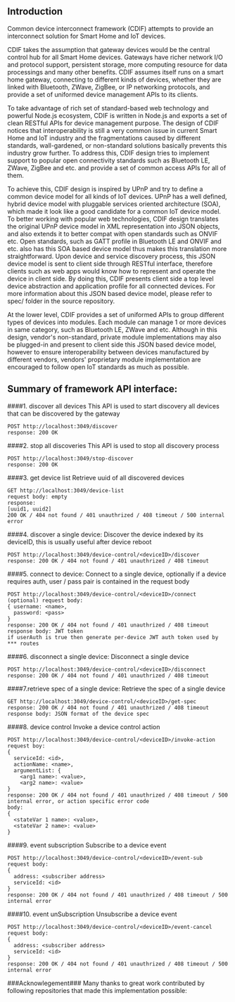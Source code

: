 Introduction
------------

Common device interconnect framework (CDIF) attempts to provide an interconnect solution for Smart Home and IoT devices.

CDIF takes the assumption that gateway devices would be the central control hub for all Smart Home devices. Gateways have richer network I/O and protocol support, persistent storage, more computing resource for data processings and many other benefits. CDIF assumes itself runs on a smart home gateway, connecting to different kinds of devices, whether they are linked with Bluetooth, ZWave, ZigBee, or IP networking protocols, and provide a set of uniformed device management APIs to its clients.

To take advantage of rich set of standard-based web technology and powerful Node.js ecosystem, CDIF is written in Node.js and exports a set of clean RESTful APIs for device management purpose. The design of CDIF notices that interoperability is still a very common issue in current Smart Home and IoT industry and the fragmentations caused by different standards, wall-gardened, or non-standard solutions basically prevents this industry grow further. To address this, CDIF design tries to implement support to popular open connectivity standards such as Bluetooth LE, ZWave, ZigBee and etc. and provide a set of common access APIs for all of them.

To achieve this, CDIF design is inspired by UPnP and try to define a common device model for all kinds of IoT devices. UPnP has a well defined, hybrid device model with pluggable services oriented architecture (SOA), which made it look like a good candidate for a common IoT device model. To better working with popular web technologies, CDIF design translates the original UPnP device model in XML representation into JSON objects, and also extends it to better compat with open standards such as ONVIF etc. Open standards, such as GATT profile in Bluetooth LE and ONVIF and etc. also has this SOA based device model thus makes this translation more straightforward. Upon device and service discovery process, this JSON device model is sent to client side through RESTful interface, therefore clients such as web apps would know how to represent and operate the device in client side. By doing this, CDIF presents client side a top level device abstraction and application profile for all connected devices. For more information about this JSON based device model, please refer to spec/ folder in the source repository.

At the lower level, CDIF provides a set of uniformed APIs to group different types of devices into modules. Each module can manage 1 or more devices in same category, such as Bluetooth LE, ZWave and etc. Although in this design, vendor's non-standard, private module implementations may also be plugged-in and present to client side this JSON based device model, however to ensure interoperability between devices manufactured by different vendors, vendors' proprietary module implementation are encouraged to follow open IoT standards as much as possible.

Summary of framework API interface:
-----------------------------------

####1. discover all devices
This API is used to start discovery all devices that can be discovered by the gateway

    POST http://localhost:3049/discover
    response: 200 OK
    
####2. stop all discoveries
This API is used to stop all discovery process

    POST http://localhost:3049/stop-discover
    response: 200 OK

####3. get device list
Retrieve uuid of all discovered devices

    GET http://localhost:3049/device-list
    request body: empty
    response:
    [uuid1, uuid2]
    200 OK / 404 not found / 401 unauthrized / 408 timeout / 500 internal error

####4. discover a single device:
Discover the device indexed by its deviceID, this is usually useful after device reboot

    POST http://localhost:3049/device-control/<deviceID>/discover
    response: 200 OK / 404 not found / 401 unauthrized / 408 timeout
    
####5. connect to device:
Connect to a single device, optionally if a device requires auth, user / pass pair is contained in the request body

    POST http://localhost:3049/device-control/<deviceID>/connect
    (optional) request body:
    { username: <name>,
      password: <pass>
    }
    response: 200 OK / 404 not found / 401 unauthrized / 408 timeout
    response body: JWT token
    if userAuth is true then generate per-device JWT auth token used by *** routes

####6. disconnect a single device:
Disconnect a single device

    POST http://localhost:3049/device-control/<deviceID>/disconnect
    response: 200 OK / 404 not found / 401 unauthrized / 408 timeout

####7.retrieve spec of a single device:
Retrieve the spec of a single device

    GET http://localhost:3049/device-control/<deviceID>/get-spec
    response: 200 OK / 404 not found / 401 unauthrized / 408 timeout
    response body: JSON format of the device spec
    
####8. device control
Invoke a device control action

    POST http://localhost:3049/device-control/<deviceID>/invoke-action
    request boy:
    {
      serviceId: <id>,
      actionName: <name>,
      argumentList: {
        <arg1 name>: <value>,
        <arg2 name>: <value>
    }
    response: 200 OK / 404 not found / 401 unauthrized / 408 timeout / 500 internal error, or action specific error code
    body:
    {
      <stateVar 1 name>: <value>,
      <stateVar 2 name>: <value>
    }

####9. event subscription
Subscribe to a device event

    POST http://localhost:3049/device-control/<deviceID>/event-sub
    request body:
    {
      address: <subscriber address>
      serviceId: <id>
    }
    response: 200 OK / 404 not found / 401 unauthrized / 408 timeout / 500 internal error

####10. event unSubscription
Unsubscribe a device event

    POST http://localhost:3049/device-control/<deviceID>/event-cancel
    request body:
    {
      address: <subscriber address>
      serviceId: <id>
    }
    response: 200 OK / 404 not found / 401 unauthrized / 408 timeout / 500 internal error

###Acknowlegement###
Many thanks to great work contributed by following repositories that made this implementation possible:
